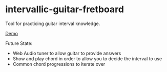 # intervallic-guitar-fretboard
Tool for practicing guitar interval knowledge.

[Demo](https://duong-t-le.github.io/intervallic-guitar-fretboard/)


Future State:
* Web Audio tuner to allow guitar to provide answers
* Show and play chord in order to allow you to decide the interval to use
* Common chord progressions to iterate over
